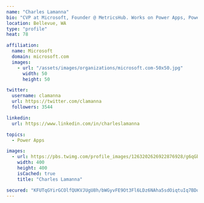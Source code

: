 ```yaml
---
name: "Charles Lamanna"
bio: "CVP at Microsoft, Founder @ MetricsHub. Works on Power Apps, Power Automate, Power Virtual Agent, Common Data Service and Dynamics 365."
location: Bellevue, WA
type: "profile"
heat: 78

affiliation:
  name: Microsoft
  domain: microsoft.com
  images:
    - url: "/assets/images/organizations/microsoft.com-50x50.jpg"
      width: 50
      height: 50

twitter:
  username: clamanna
  url: https://twitter.com/clamanna
  followers: 3544

linkedin:
  url: https://www.linkedin.com/in/charleslamanna

topics:
  - Power Apps

images:
  - url: https://pbs.twimg.com/profile_images/1263202626922876928/g6qGbHZ-_400x400.jpg
    width: 400
    height: 400
    isCached: true
    title: "Charles Lamanna"

secured: "KFUTqGYirGCOlfQUKVJUgU8h/bWGyvFE9Ot3Fl6LDz6NAha5sdOiqtuIq7BDq/CHXbr24pOzrfWhWKFhO4hDhwH6CCKugnI593t/A2UiMsqptPsGslFJO3DRETTnazVCk/0GuU+KQ7dXt9vrxPKc+nI/KaCEOjnD10cw9r/SvndW4IKu0Zhq3C9oOi5p9XLvRvJRT6ZmfdrfoiNsPStUauy/ovVLvZ1KEsvkHUk7WhSWxCIxKQgydgxx/rabeS5ZwiPFM2CUwMfWgC7OArtQ1PPXV9M8hXT1yWtzMd7z3o+MqMT2/q3p7CYZH9z/y0n7DvRRPQ23Zi6b8uWB39YIKvwg388njp2/xQECBpUklR/hoBYavUMglRnKruDsOjRr9Wcanilk7ISg7jXSkCxkbQ2YRe0JK6T3/vft2QIZPno=;5nw4ZYtfnKQK/iMLfWEX3Q=="
---
```



